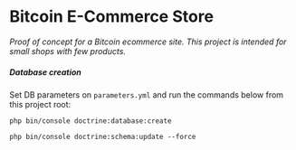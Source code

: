 # Bitcoin E-Commerce Store

*Proof of concept for a Bitcoin ecommerce site. This project is intended for small shops with few products.*


##### Database creation
Set DB parameters on `parameters.yml` and run the commands below from this project root:

```
php bin/console doctrine:database:create
```

```
php bin/console doctrine:schema:update --force
```